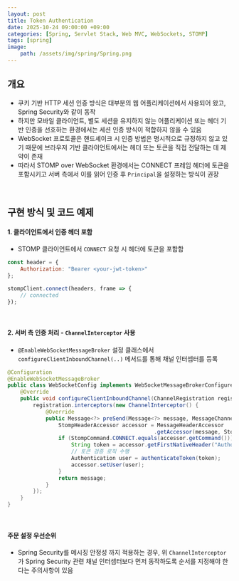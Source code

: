 ```yaml
---
layout: post
title: Token Authentication
date: 2025-10-24 09:00:00 +09:00
categories: [Spring, Servlet Stack, Web MVC, WebSockets, STOMP]
tags: [spring]
image:
    path: /assets/img/spring/Spring.png
---
```



## 개요

- 쿠키 기반 HTTP 세션 인증 방식은 대부분의 웹 어플리케이션에서 사용되어 왔고, Spring Security와 같이 동작
- 하지만 모바일 클라이언트, 별도 세션을 유지하지 않는 어플리케이션 또는 헤더 기반 인증을 선호하는 환경에서는 세션 인증 방식이 적합하지 않을 수 있음
- WebSocket 프로토콜은 핸드셰이크 시 인증 방법은 명시적으로 규정하지 않고 있기 때문에 브라우저 기반 클라이언트에서는 헤더 또는 토큰을 직접 전달하는 데 제약이 존재
- 따라서 STOMP over WebSocket 환경에서는 CONNECT 프레임 헤더에 토큰을 포함시키고 서버 측에서 이를 읽어 인증 후 `Principal`을 설정하는 방식이 권장

<br>

## 구현 방식 및 코드 예제

#### 1. 클라이언트에서 인증 헤더 포함

- STOMP 클라이언트에서 `CONNECT` 요청 시 헤더에 토큰을 포함함

```js
const header = {
    Authorization: "Bearer <your-jwt-token>"
};

stompClient.connect(headers, frame => {
    // connected
});
```

<br>

#### 2. 서버 측 인증 처리 - `ChannelInterceptor` 사용

- `@EnableWebSocketMessageBroker` 설정 클래스에서 `configureClientInboundChannel(..)` 메서드를 통해 채널 인터셉터를 등록

```java
@Configuration
@EnableWebSocketMessageBroker
public class WebSocketConfig implements WebSocketMessageBrokerConfigurer {
    @Override
    public void configureClientInboundChannel(ChannelRegistration registration) {
        registration.interceptors(new ChannelInterceptor() {
            @Override
            public Message<?> preSend(Message<?> message, MessageChannel channel) {
                StompHeaderAccessor accessor = MessageHeaderAccessor
                                              .getAccessor(message, StompHeaderAccessor.class);
                if (StompCommand.CONNECT.equals(accessor.getCommand())) {
                    String token = accessor.getFirstNativeHeader("Authorization");
                    // 토큰 검증 로직 수행
                    Authentication user = authenticateToken(token);
                    accessor.setUser(user);
                }
                return message;
            }
        });
    }
}
```

<br>

#### 주문 설정 우선순위

- Spring Security를 메시징 안정성 까지 적용하는 경우, 위 `ChannelInterceptor`가 Spring Security 관련 채널 인터셉터보다 먼저 동작하도록 순서를 지정해야 한다는 주의사항이 있음


<br>